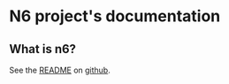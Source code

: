 # N6 project's documentation

## What is n6?

See the [README](https://github.com/CERT-Polska/n6/blob/master/README.rst) on [github](https://github.com/CERT-Polska/n6).
